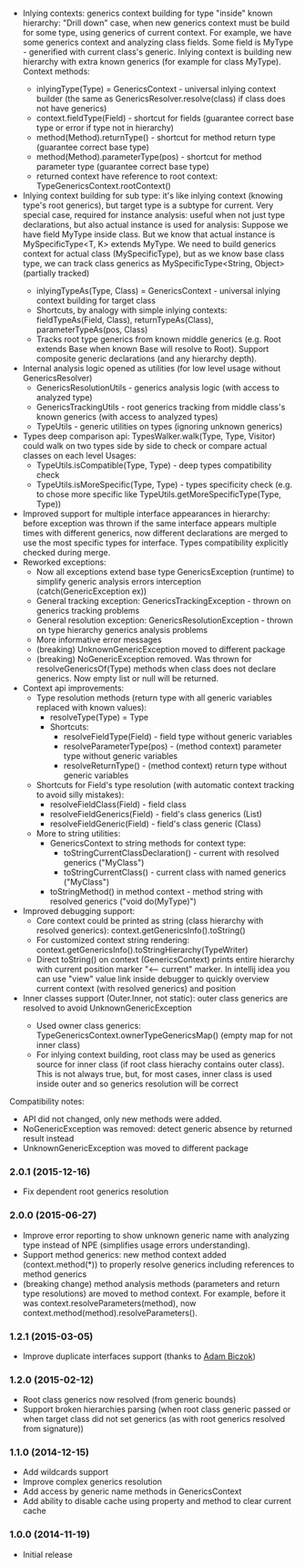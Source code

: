 * Inlying contexts: generics context building for type "inside" known hierarchy: 
    "Drill down" case, when new generics context must be build for some type, using generics of current context. 
    For example, we have some generics context and analyzing class fields. Some field is MyType<T> - generified with
    current class's generic. Inlying context is building new hierarchy with extra known generics (for example for class MyType<String>).
    Context methods:          
    - inlyingType(Type) = GenericsContext - universal inlying context builder (the same as GenericsResolver.resolve(class) if class does not have generics)
    - context.fieldType(Field) - shortcut for fields (guarantee correct base type or error if type not in hierarchy)
    - method(Method).returnType() - shortcut for method return type (guarantee correct base type)
    - method(Method).parameterType(pos) - shortcut for method parameter type (guarantee correct base type)
    - returned context have reference to root context: TypeGenericsContext.rootContext()
* Inlying context building for sub type: it's like inlying context (knowing type's root generics), but target type is 
    a subtype for current. Very special case, required for instance analysis: useful when not just type declarations, but
    also actual instance is used for analysis:
    Suppose we have field MyType<String> inside class. But we know that actual instance is MySpecificType<T, K> extends MyType<T>.
    We need to build generics context for actual class (MySpecificType), but as we know base class type, we can track class generics
    as MySpecificType<String, Object> (partially tracked) 
    - inlyingTypeAs(Type, Class) = GenericsContext - universal inlying context building for target class
    - Shortcuts, by analogy with simple inlying contexts: fieldTypeAs(Field, Class), returnTypeAs(Class), parameterTypeAs(pos, Class)
    - Tracks root type generics from known middle generics (e.g. Root<T> extends Base<T> when known Base<String> will resolve to Root<String>).
       Support composite generic declarations (and any hierarchy depth). 
* Internal analysis logic opened as utilities (for low level usage without GenericsResolver) 
    - GenericsResolutionUtils - generics analysis logic (with access to analyzed type)
    - GenericsTrackingUtils - root generics tracking from middle class's known generics (with access to analyzed types)
    - TypeUtils - generic utilities on types (ignoring unknown generics)
* Types deep comparison api: TypesWalker.walk(Type, Type, Visitor) could walk on two types side by side to check or compare actual classes on each level
    Usages:
    - TypeUtils.isCompatible(Type, Type) - deep types compatibility check
    - TypeUtils.isMoreSpecific(Type, Type) - types specificity check (e.g. to chose more specific like TypeUtils.getMoreSpecificType(Type, Type))  
* Improved support for multiple interface appearances in hierarchy: before exception was thrown if the same interface appears multiple times
    with different generics, now different declarations are merged to use the most specific types for interface. 
    Types compatibility explicitly checked during merge. 
* Reworked exceptions:
    - Now all exceptions extend base type GenericsException (runtime) to simplify generic analysis errors interception (catch(GenericException ex))
    - General tracking exception: GenericsTrackingException - thrown on generics tracking problems
    - General resolution exception: GenericsResolutionException - thrown on type hierarchy generics analysis problems
    - More informative error messages
    - (breaking) UnknownGenericException moved to different package
    - (breaking) NoGenericException removed. Was thrown for resolveGenericsOf(Type) methods when class does not declare generics.
        Now empty list or null will be returned.       
* Context api improvements:
    * Type resolution methods (return type with all generic variables replaced with known values): 
        - resolveType(Type) = Type
        - Shortcuts: 
            - resolveFieldType(Field) - field type without generic variables 
            - resolveParameterType(pos) - (method context) parameter type without generic variables 
            - resolveReturnType() - (method context) return type without generic variables
    * Shortcuts for Field's type resolution (with automatic context tracking to avoid silly mistakes):
        - resolveFieldClass(Field) - field class
        - resolveFieldGenerics(Field) - field's class generics (List<Class>)
        - resolveFieldGeneric(Field) - field's class generic (Class) 
    * More to string utilities:
        - GenericsContext to string methods for context type: 
            - toStringCurrentClassDeclaration() - current with resolved generics ("MyClass<Integer>")
            - toStringCurrentClass() - current class with named generics ("MyClass<T>")
        - toStringMethod() in method context - method string with resolved generics ("void do(MyType)")                
* Improved debugging support:
    - Core context could be printed as string (class hierarchy with resolved generics): context.getGenericsInfo().toString()
    - For customized context string rendering: context.getGenericsInfo().toStringHierarchy(TypeWriter) 
    - Direct toString() on context (GenericsContext) prints entire hierarchy with current position marker "<-- current" marker.
        In intellij idea you can use "view" value link inside debugger to quickly overview current context (with resolved generics) and position      
* Inner classes support (Outer<T>.Inner, not static): outer class generics are resolved to avoid UnknownGenericException 
    - Used owner class generics: TypeGenericsContext.ownerTypeGenericsMap() (empty map for not inner class)
    - For inlying context building, root class may be used as generics source for inner class (if root class hierachy contains outer class).
        This is not always true, but, for most cases, inner class is used inside outer and so generics resolution will be correct                                      

Compatibility notes: 
* API did not changed, only new methods were added. 
* NoGenericException was removed: detect generic absence by returned result instead
* UnknownGenericException was moved to different package

### 2.0.1 (2015-12-16)
* Fix dependent root generics resolution

### 2.0.0 (2015-06-27)
* Improve error reporting to show unknown generic name with analyzing type instead of NPE (simplifies usage errors understanding).
* Support method generics: new method context added (context.method(*)) to properly resolve generics including references to method generics
* (breaking change) method analysis methods (parameters and return type resolutions) are moved to method context. 
For example, before it was context.resolveParameters(method), now context.method(method).resolveParameters(). 

### 1.2.1 (2015-03-05)
* Improve duplicate interfaces support (thanks to [Adam Biczok](https://github.com/malary))

### 1.2.0 (2015-02-12)
* Root class generics now resolved (from generic bounds)
* Support broken hierarchies parsing (when root class generic passed or when target class did not set generics (as with root generics resolved from signature))

### 1.1.0 (2014-12-15)
* Add wildcards support
* Improve complex generics resolution
* Add access by generic name methods in GenericsContext
* Add ability to disable cache using property and method to clear current cache

### 1.0.0 (2014-11-19)
* Initial release